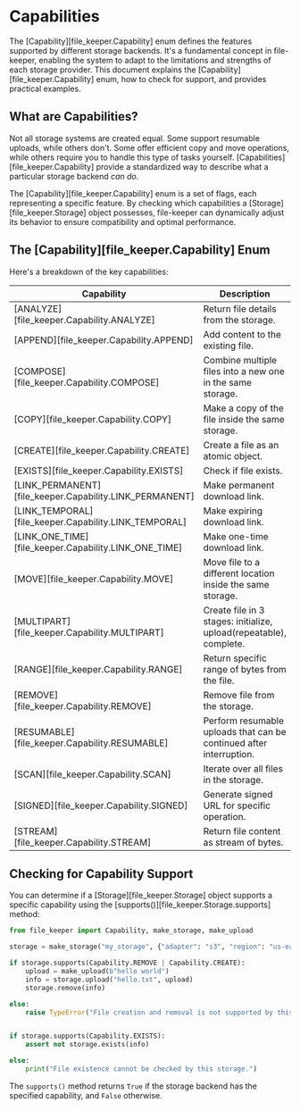 # Capabilities

The [Capability][file_keeper.Capability] enum defines the features supported by different storage
backends. It's a fundamental concept in file-keeper, enabling the system to
adapt to the limitations and strengths of each storage provider. This document
explains the [Capability][file_keeper.Capability] enum, how to check for support, and provides
practical examples.

## What are Capabilities?

Not all storage systems are created equal. Some support resumable uploads,
while others don't. Some offer efficient copy and move operations, while others
require you to handle this type of tasks yourself.
[Capabilities][file_keeper.Capability] provide a standardized way to describe
what a particular storage backend *can do*.

The [Capability][file_keeper.Capability] enum is a set of flags, each
representing a specific feature.  By checking which capabilities a
[Storage][file_keeper.Storage] object possesses, file-keeper can dynamically
adjust its behavior to ensure compatibility and optimal performance.

## The [Capability][file_keeper.Capability] Enum

Here's a breakdown of the key capabilities:

| Capability                                              | Description                                                         |
|---------------------------------------------------------|---------------------------------------------------------------------|
| [ANALYZE][file_keeper.Capability.ANALYZE]               | Return file details from the storage.                               |
| [APPEND][file_keeper.Capability.APPEND]                 | Add content to the existing file.                                   |
| [COMPOSE][file_keeper.Capability.COMPOSE]               | Combine multiple files into a new one in the same storage.          |
| [COPY][file_keeper.Capability.COPY]                     | Make a copy of the file inside the same storage.                    |
| [CREATE][file_keeper.Capability.CREATE]                 | Create a file as an atomic object.                                  |
| [EXISTS][file_keeper.Capability.EXISTS]                 | Check if file exists.                                               |
| [LINK_PERMANENT][file_keeper.Capability.LINK_PERMANENT] | Make permanent download link.                                       |
| [LINK_TEMPORAL][file_keeper.Capability.LINK_TEMPORAL]   | Make expiring download link.                                        |
| [LINK_ONE_TIME][file_keeper.Capability.LINK_ONE_TIME]   | Make one-time download link.                                        |
| [MOVE][file_keeper.Capability.MOVE]                     | Move file to a different location inside the same storage.          |
| [MULTIPART][file_keeper.Capability.MULTIPART]           | Create file in 3 stages: initialize, upload(repeatable), complete.  |
| [RANGE][file_keeper.Capability.RANGE]                   | Return specific range of bytes from the file.                       |
| [REMOVE][file_keeper.Capability.REMOVE]                 | Remove file from the storage.                                       |
| [RESUMABLE][file_keeper.Capability.RESUMABLE]           | Perform resumable uploads that can be continued after interruption. |
| [SCAN][file_keeper.Capability.SCAN]                     | Iterate over all files in the storage.                              |
| [SIGNED][file_keeper.Capability.SIGNED]                 | Generate signed URL for specific operation.                         |
| [STREAM][file_keeper.Capability.STREAM]                 | Return file content as stream of bytes.                             |


## Checking for Capability Support

You can determine if a [Storage][file_keeper.Storage] object supports a specific capability using
the [supports()][file_keeper.Storage.supports] method:


```python
from file_keeper import Capability, make_storage, make_upload

storage = make_storage("my_storage", {"adapter": "s3", "region": "us-east-1"})

if storage.supports(Capability.REMOVE | Capability.CREATE):
    upload = make_upload(b"hello world")
    info = storage.upload("hello.txt", upload)
    storage.remove(info)

else:
    raise TypeError("File creation and removal is not supported by this storage.")


if storage.supports(Capability.EXISTS):
    assert not storage.exists(info)

else:
    print("File existence cannot be checked by this storage.")


```

The `supports()` method returns `True` if the storage backend has the specified
capability, and `False` otherwise.
